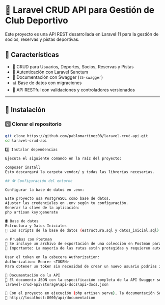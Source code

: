 # 🏀 Laravel CRUD API para Gestión de Club Deportivo

Este proyecto es una API REST desarrollada en Laravel 11 para la gestión de socios, reservas y pistas deportivas.

## 🚀 Características
- 📌 CRUD para Usuarios, Deportes, Socios, Reservas y Pistas
- 🔐 Autenticación con Laravel Sanctum
- 📖 Documentación con Swagger (`l5-swagger`)
- 📊 Base de datos con migraciones
- 📡 API RESTful con validaciones y controladores versionados

---

## 📂 Instalación

### **1️⃣ Clonar el repositorio**
```bash
git clone https://github.com/pablomartinez08/laravel-crud-api.git
cd laravel-crud-api

2️⃣ Instalar dependencias

Ejecuta el siguiente comando en la raíz del proyecto:

composer install
Esto descargará la carpeta vendor/ y todas las librerías necesarias.

## 🛠 Configuración del entorno

Configurar la base de datos en .env:

Este proyecto usa PostgreSQL como base de datos.
Ajustar las credenciales en .env según tu configuración.
Generar la clave de la aplicación:
php artisan key:generate

🛢️ Base de datos
Estructura y Datos Iniciales
📜 Los scripts de la base de datos (estructura.sql y datos_inicial.sql) se encuentran en la carpeta 'database' junto con el esquema entidad relación de la base de datos.

🔥 Pruebas con Postman
📌 Se incluye un archivo de exportación de una colección en Postman para probar todos los endpoints.
📌 Importante: La mayoría de las rutas están protegidas y requieren autenticación mediante un token.

Usar el token en la cabecera Authorization:
Authorization: Bearer <TOKEN>
Para obtener un token sin necesidad de crear un nuevo usuario podrías iniciar sesión con cualquier usuario introduciendo email y password, asi la respuesta te entregará un token. La password es 'clave123' para todos los usuarios creados.

📜 Documentación de la API
📌 El documento JSON con la especificación completa de la API Swagger se encuentra en:
laravel-crud-api\storage\api-docs\api-docs.json

📌 Con el proyecto en ejecución (php artisan serve), la documentación Swagger se puede consultar en:
🔗 http://localhost:8000/api/documentation
